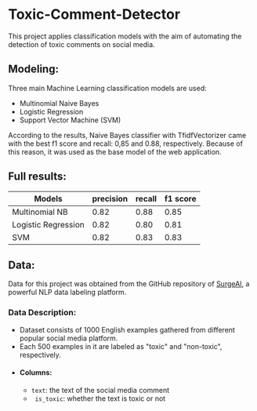 # Toxic-Comment-Detector
This project applies classification models with the aim of automating the detection of toxic comments on social media.

## Modeling:
Three main Machine Learning classification models are used:
* Multinomial Naive Bayes
* Logistic Regression
* Support Vector Machine (SVM)

According to the results, Naive Bayes classifier with TfidfVectorizer came with the best f1 score and recall: 0,85 and 0.88, respectively.
Because of this reason, it was used as the base model of the web application. 

## Full results: 
|       Models       | precision   | recall   | f1 score |
| -----------------  | ------------| ---------|----------|
|Multinomial NB      |    0.82     |   0.88   |   0.85   |
|Logistic Regression |    0.82     |   0.80   |   0.81   |
|SVM                 |    0.82     |   0.83   |   0.83   |

## Data:
Data for this project was obtained from the GitHub repository of [SurgeAI](https://github.com/surge-ai/toxicity), a powerful NLP data labeling platform.

### Data Description:
* Dataset consists of 1000 English examples gathered from different popular social media platform. 
* Each 500 examples in it are labeled as "toxic" and "non-toxic", respectively. 
* #### Columns:
  * ``` text ```: the text of the social media comment
  * ``` is_toxic```: whether the text is toxic or not
